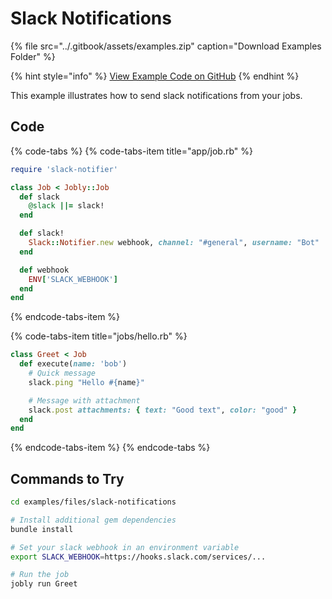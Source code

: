 # Slack Notifications

{% file src="../.gitbook/assets/examples.zip" caption="Download Examples Folder" %}

{% hint style="info" %}
[View Example Code on GitHub](https://github.com/DannyBen/jobly-docs/tree/master/examples/files/slack-notifications)
{% endhint %}

This example illustrates how to send slack notifications from your jobs.

## Code

{% code-tabs %}
{% code-tabs-item title="app/job.rb" %}
```ruby
require 'slack-notifier'

class Job < Jobly::Job
  def slack
    @slack ||= slack!
  end

  def slack!
    Slack::Notifier.new webhook, channel: "#general", username: "Bot"
  end

  def webhook
    ENV['SLACK_WEBHOOK']
  end
end
```
{% endcode-tabs-item %}

{% code-tabs-item title="jobs/hello.rb" %}
```ruby
class Greet < Job
  def execute(name: 'bob')
    # Quick message
    slack.ping "Hello #{name}"

    # Message with attachment
    slack.post attachments: { text: "Good text", color: "good" }
  end
end
```
{% endcode-tabs-item %}
{% endcode-tabs %}


## Commands to Try

```bash
cd examples/files/slack-notifications

# Install additional gem dependencies
bundle install

# Set your slack webhook in an environment variable
export SLACK_WEBHOOK=https://hooks.slack.com/services/...

# Run the job
jobly run Greet
```

